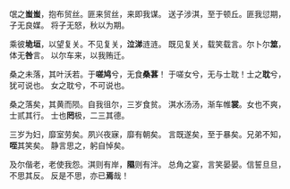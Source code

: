 氓之**蚩蚩**，抱布贸丝。匪来贸丝，来即我谋。
送子涉淇，至于顿丘。匪我愆期，子无良媒。
将子无怒，秋以为期。  

乘彼**垝垣**，以望复关。不见复关，**泣涕**涟涟。
既见复关，载笑载言。尔卜尔**筮**，体无**咎**言。
以尔车来，以我贿迁。

桑之未落，其叶沃若。于**嗟鸠**兮，无食**桑葚**！
于嗟女兮，无与士耽！士之**耽**兮，犹可说也。
女之耽兮，不可说也。  

桑之落矣，其黄而陨。自我徂尔，三岁食贫。
淇水汤汤，渐车帷**裳**。女也不爽，士贰其行。
士也**罔**极，二三其德。  

三岁为妇，靡室劳矣。夙兴夜寐，靡有朝矣。
言既遂矣，至于暴矣。兄弟不知，**咥**其笑矣。
静言思之，躬自悼矣。  

及尔偕老，老使我怨。淇则有岸，**隰**则有泮。
总角之宴，言笑晏晏。信誓旦旦，不思其反。
反是不思，亦已**焉**哉！